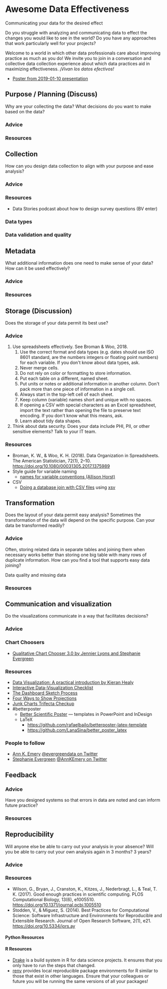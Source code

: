# Awesome Data Effectiveness

Communicating your data for the desired effect

Do you struggle with analyzing and communicating data to effect the changes you would like to see in the world? Do you have any approaches that work particularly well for your projects?

Welcome to a world in which other data professionals care about improving practice as much as you do! We invite you to join in a conversation and collective data collection experience about which data practices aid in maximizing effectiveness. _¡Vivan los datos efectivos!_

* [Poster from 2019-01-10 presentation](poster/awesome-data-effectiveness-poster.pdf)

## Purpose / Planning (Discuss)

Why are your collecting the data? What decisions do you want to make based on the data?

### Advice

### Resources

## Collection

How can you design data collection to align with your purpose and ease analysis?

### Advice

### Resources

* Data Stories podcast about how to design survey questions (BV enter)

### Data types

### Data validation and quality

## Metadata

What additional information does one need to make sense of your data? How can it be used effectively?

### Advice

### Resources

## Storage (Discussion)

Does the storage of your data permit its best use?

### Advice

1. Use spreadsheets effectively. See Broman & Woo, 2018.
    1. Use the correct format and data types (e.g. dates should use ISO 8601 standard, are the numbers integers or floating point numbers) for each variable. If you don't know about data types, ask.
    1. Never merge cells.
    1. Do not rely on color or formatting to store information.
    1. Put each table on a different, named sheet.
    1. Put units or notes or additional information in another column. Don't pack more than one piece of information in a single cell.
    1. Always start in the top-left cell of each sheet.
    1. Keep column (variable) names short and unique with no spaces.
    1. If opening a CSV with special characters as an Excel spreadsheet, import the text rather than opening the file to preserve text encoding. If you don't know what this means, ask.
    1. Learn about tidy data shapes.
1. Think about data security. Does your data include PHI, PII, or other sensitive elements? Talk to your IT team.

### Resources

* Broman, K. W., & Woo, K. H. (2018). Data Organization in Spreadsheets. The American Statistician, 72(1), 2–10. https://doi.org/10.1080/00031305.2017.1375989
* Style guide for variable naming
  * [names for variable conventions (Allison Horst)](https://twitter.com/allison_horst/status/1205702878544875521/photo/1)
* CSV
  * [Doing a database join with CSV files](https://www.johndcook.com/blog/2019/12/31/sql-join-csv-files/) using [xsv](https://github.com/BurntSushi/xsv)

## Transformation

Does the layout of your data permit easy analysis? Sometimes the transformation of the data will depend on the specific purpose. Can your data be transformed readily?

### Advice

Often, storing related data in separate tables and joining them when necessary works better than storing one big table with many rows of duplicate information. How can you find a tool that supports easy data joining?

Data quality and missing data

### Resources

## Communication and visualization

Do the visualizations communicate in a way that facilitates decisions?

### Advice

### Chart Choosers

* [Qualitative Chart Chooser 3.0 by Jennier Lyons and Stephanie Evergreen](https://stephanieevergreen.com/qualitative-chart-chooser-3/)

### Resources

* [Data Visualization: A practical introduction by Kieran Healy](https://socviz.co/)
* [Interactive Data-Visualization Checklist](https://stephanieevergreen.com/interactive-data-visualization-checklist/)
* [The Dashboard Sketch Process](https://stephanieevergreen.com/the-dashboard-sketch-process/)
* [Four Ways to Show Projections](https://stephanieevergreen.com/four-ways-to-show-projections/)
* [Junk Charts Trifecta Checkup](https://junkcharts.typepad.com/junk_charts/junk-charts-trifecta-checkup-the-definitive-guide.html)
* #betterposter
  * [Better Scientific Poster](https://osf.io/ef53g/) &mdash; templates in PowerPoint and InDesign
  * LaTeX
    * https://github.com/rafaelbailo/betterposter-latex-template
    * https://github.com/LanaSina/better_poster_latex

### People to follow

* [Ann K. Emery](https://depictdatastudio.com/) [@evergreendata on Twitter](https://twitter.com/evergreendata)
* [Stephanie Evergreen](https://stephanieevergreen.com/) [@AnnKEmery on Twitter](https://twitter.com/AnnKEmery)

## Feedback

### Advice

Have you designed systems so that errors in data are noted and can inform future practice?

### Resources

## Reproducibility

Will anyone else be able to carry out your analysis in your absence? Will you be able to carry out your own analysis again in 3 months? 3 years?

### Advice

### Resources

* Wilson, G., Bryan, J., Cranston, K., Kitzes, J., Nederbragt, L., & Teal, T. K. (2017). Good enough practices in scientific computing. PLOS Computational Biology, 13(6), e1005510. https://doi.org/10.1371/journal.pcbi.1005510
* Stodden, V., & Miguez, S. (2014). Best Practices for Computational Science: Software Infrastructure and Environments for Reproducible and Extensible Research. Journal of Open Research Software, 2(1), e21. https://doi.org/10.5334/jors.ay

#### Python Resources

#### R Resources

* [Drake](https://github.com/ropensci/drake) is a build system in R for data science projects. It ensures that you only have to run the steps that changed.
* [renv](https://rstudio.github.io/renv/) provides local reproducible package environments for R similar to those that exist in other languages. Ensure that your colleagues or future you will be running the same versions of all your packages!
